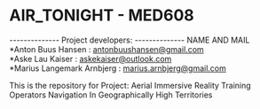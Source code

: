 # AIR_TONIGHT - MED608
-------------- Project developers: --------------
NAME AND MAIL				
*Anton Buus Hansen		:	antonbuushansen@gmail.com	
*Aske Lau Kaiser			:	askekaiser@outlook.com		
*Marius Langemark Arnbjerg	:	marius.arnbjerg@gmail.com	


This is the repository for Project: Aerial Immersive Reality Training Operators Navigation In Geographically High Territories
